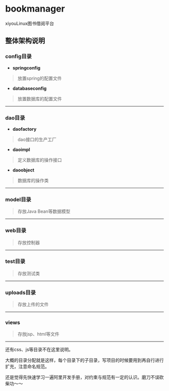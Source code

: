 # bookmanager
xiyouLinux图书借阅平台

## 整体架构说明

### config目录
- **springconfig**
> 放置spring的配置文件

- **databaseconfig**
> 放置数据库的配置文件

---
### dao目录
- **daofactory**
> dao接口的生产工厂

- **daoimpl**
> 定义数据库的操作接口

- **daoobject**
> 数据库的操作类

---
### model目录
> 存放Java Bean等数据模型

---
### web目录
> 存放控制器

---
### test目录
> 存放测试类

---
### uploads目录
> 存放上传的文件

---
### views
> 存放jsp、html等文件

---

还有css、js等目录不在这里说明。

大概的目录分配就是这样，每个目录下的子目录，写项目的时候要用到再自行进行扩充，注意命名规范。

还是觉得先快速学习一遍阿里开发手册，对约束与规范有一定的认识。磨刀不误砍柴功～～

